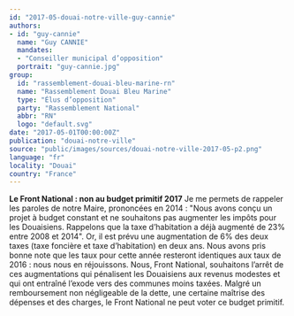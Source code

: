 ```yaml
---
id: "2017-05-douai-notre-ville-guy-cannie"
authors:
- id: "guy-cannie"
  name: "Guy CANNIE"
  mandates: 
  - "Conseiller municipal d’opposition"
  portrait: "guy-cannie.jpg"
group:
  id: "rassemblement-douai-bleu-marine-rn"
  name: "Rassemblement Douai Bleu Marine"
  type: "Élus d’opposition"
  party: "Rassemblement National"
  abbr: "RN"
  logo: "default.svg"
date: "2017-05-01T00:00:00Z"
publication: "douai-notre-ville"
source: "public/images/sources/douai-notre-ville-2017-05-p2.png"
language: "fr"
locality: "Douai"
country: "France"
---
```


**Le Front National : non au budget primitif 2017**
Je me permets de rappeler les paroles de notre Maire, prononcées en 2014 : "Nous avons conçu un projet à budget constant et ne souhaitons pas augmenter les impôts pour les Douaisiens. Rappelons que la taxe d’habitation a déjà augmenté de 23% entre 2008 et 2014". Or, il est prévu une augmentation de 6% des deux taxes (taxe foncière et taxe d’habitation) en deux ans. Nous avons pris bonne note que les taux pour cette année resteront identiques aux taux de 2016 : nous nous en réjouissons. Nous, Front National, souhaitons l’arrêt de ces augmentations qui pénalisent les Douaisiens aux revenus modestes et qui ont entraîné l’exode vers des communes moins taxées. Malgré un remboursement non négligeable de la dette, une certaine maîtrise des dépenses et des charges, le Front National ne peut voter ce budget primitif.
